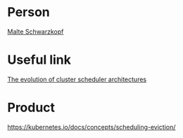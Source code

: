 # Person

[Malte Schwarzkopf](https://cs.brown.edu/people/malte/)

# Useful link

[The evolution of cluster scheduler architectures](https://www.cl.cam.ac.uk/research/srg/netos/camsas/blog/2016-03-09-scheduler-architectures.html)

# Product

https://kubernetes.io/docs/concepts/scheduling-eviction/

